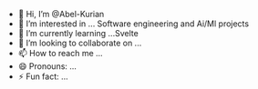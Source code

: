 - 👋 Hi, I’m @Abel-Kurian
- 👀 I’m interested in ... Software engineering and Ai/Ml projects
- 🌱 I’m currently learning ...Svelte 
- 💞️ I’m looking to collaborate on ...
- 📫 How to reach me ...
- 😄 Pronouns: ...
- ⚡ Fun fact: ...

<!---
Abel-Kurian/Abel-Kurian is a ✨ special ✨ repository because its `README.md` (this file) appears on your GitHub profile.
You can click the Preview link to take a look at your changes.
--->
